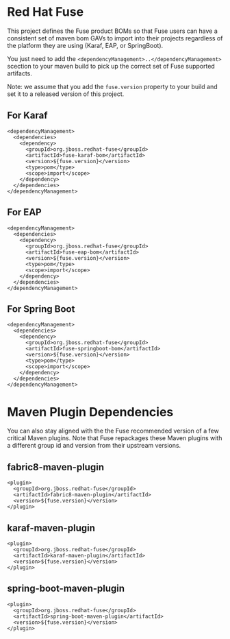 # Red Hat Fuse
This project defines the Fuse product BOMs so that Fuse users can have a consistent set of maven bom GAVs to import into their projects regardless of the platform they are using (Karaf, EAP, or SpringBoot).

You just need to add the `<dependencyManagement>..</dependencyManagement>` scection to your maven build to pick up the correct set of Fuse supported artifacts.

Note: we assume that you add the `fuse.version` property to your build and set it to a released version of this project.

## For Karaf

    <dependencyManagement>
      <dependencies>
        <dependency>
          <groupId>org.jboss.redhat-fuse</groupId>
          <artifactId>fuse-karaf-bom</artifactId>
          <version>${fuse.version}</version>
          <type>pom</type>
          <scope>import</scope>
        </dependency>
      </dependencies>
    </dependencyManagement>

## For EAP

    <dependencyManagement>
      <dependencies>
        <dependency>
          <groupId>org.jboss.redhat-fuse</groupId>
          <artifactId>fuse-eap-bom</artifactId>
          <version>${fuse.version}</version>
          <type>pom</type>
          <scope>import</scope>
        </dependency>
      </dependencies>
    </dependencyManagement>


## For Spring Boot

    <dependencyManagement>
      <dependencies>
        <dependency>
          <groupId>org.jboss.redhat-fuse</groupId>
          <artifactId>fuse-springboot-bom</artifactId>
          <version>${fuse.version}</version>
          <type>pom</type>
          <scope>import</scope>
        </dependency>
      </dependencies>
    </dependencyManagement>


# Maven Plugin Dependencies

You can also stay aligned with the the Fuse recommended version of a few critical Maven plugins.  Note that Fuse
repackages these Maven plugins with a different group id and version from their upstream versions.

## fabric8-maven-plugin

    <plugin>
      <groupId>org.jboss.redhat-fuse</groupId>
      <artifactId>fabric8-maven-plugin</artifactId>
      <version>${fuse.version}</version>
    </plugin>

## karaf-maven-plugin

    <plugin>
      <groupId>org.jboss.redhat-fuse</groupId>
      <artifactId>karaf-maven-plugin</artifactId>
      <version>${fuse.version}</version>
    </plugin>

## spring-boot-maven-plugin

    <plugin>
      <groupId>org.jboss.redhat-fuse</groupId>
      <artifactId>spring-boot-maven-plugin</artifactId>
      <version>${fuse.version}</version>
    </plugin>
